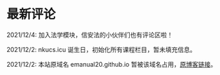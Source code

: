 # 最新评论

2021/12/4: 加入法学模块，信安法的小伙伴们也有评论区啦！

2021/12/2: nkucs.icu 诞生日，初始化所有课程栏目，暂未填充信息。

2021/12/2: 本站原域名 emanual20.github.io 暂被该域名占用，[原博客链接](https://nkucs.icu/OriginBlog/)。
